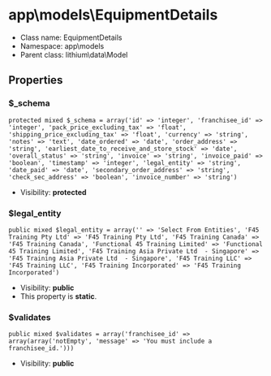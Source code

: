 app\models\EquipmentDetails
===============






* Class name: EquipmentDetails
* Namespace: app\models
* Parent class: lithium\data\Model





Properties
----------


### $_schema

    protected mixed $_schema = array('id' => 'integer', 'franchisee_id' => 'integer', 'pack_price_excluding_tax' => 'float', 'shipping_price_excluding_tax' => 'float', 'currency' => 'string', 'notes' => 'text', 'date_ordered' => 'date', 'order_address' => 'string', 'earliest_date_to_receive_and_store_stock' => 'date', 'overall_status' => 'string', 'invoice' => 'string', 'invoice_paid' => 'boolean', 'timestamp' => 'integer', 'legal_entity' => 'string', 'date_paid' => 'date', 'secondary_order_address' => 'string', 'check_sec_address' => 'boolean', 'invoice_number' => 'string')





* Visibility: **protected**


### $legal_entity

    public mixed $legal_entity = array('' => 'Select From Entities', 'F45 Training Pty Ltd' => 'F45 Training Pty Ltd', 'F45 Training Canada' => 'F45 Training Canada', 'Functional 45 Training Limited' => 'Functional 45 Training Limited', 'F45 Training Asia Private Ltd  - Singapore' => 'F45 Training Asia Private Ltd  - Singapore', 'F45 Training LLC' => 'F45 Training LLC', 'F45 Training Incorporated' => 'F45 Training Incorporated')





* Visibility: **public**
* This property is **static**.


### $validates

    public mixed $validates = array('franchisee_id' => array(array('notEmpty', 'message' => 'You must include a franchisee_id.')))





* Visibility: **public**



